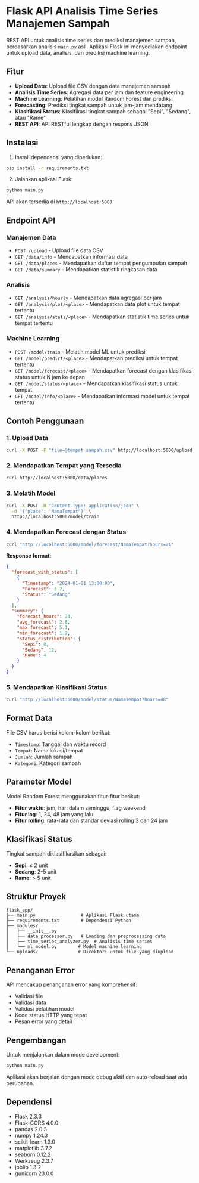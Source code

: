 # Flask API Analisis Time Series Manajemen Sampah

REST API untuk analisis time series dan prediksi manajemen sampah, berdasarkan analisis `main.py` asli. Aplikasi Flask ini menyediakan endpoint untuk upload data, analisis, dan prediksi machine learning.

## Fitur

- **Upload Data**: Upload file CSV dengan data manajemen sampah
- **Analisis Time Series**: Agregasi data per jam dan feature engineering
- **Machine Learning**: Pelatihan model Random Forest dan prediksi
- **Forecasting**: Prediksi tingkat sampah untuk jam-jam mendatang
- **Klasifikasi Status**: Klasifikasi tingkat sampah sebagai "Sepi", "Sedang", atau "Rame"
- **REST API**: API RESTful lengkap dengan respons JSON

## Instalasi

1. Install dependensi yang diperlukan:
```bash
pip install -r requirements.txt
```

2. Jalankan aplikasi Flask:
```bash
python main.py
```

API akan tersedia di `http://localhost:5000`

## Endpoint API

### Manajemen Data
- `POST /upload` - Upload file data CSV
- `GET /data/info` - Mendapatkan informasi data
- `GET /data/places` - Mendapatkan daftar tempat pengumpulan sampah
- `GET /data/summary` - Mendapatkan statistik ringkasan data

### Analisis
- `GET /analysis/hourly` - Mendapatkan data agregasi per jam
- `GET /analysis/plot/<place>` - Mendapatkan data plot untuk tempat tertentu
- `GET /analysis/stats/<place>` - Mendapatkan statistik time series untuk tempat tertentu

### Machine Learning
- `POST /model/train` - Melatih model ML untuk prediksi
- `GET /model/predict/<place>` - Mendapatkan prediksi untuk tempat tertentu
- `GET /model/forecast/<place>` - Mendapatkan forecast dengan klasifikasi status untuk N jam ke depan
- `GET /model/status/<place>` - Mendapatkan klasifikasi status untuk tempat
- `GET /model/info/<place>` - Mendapatkan informasi model untuk tempat tertentu

## Contoh Penggunaan

### 1. Upload Data
```bash
curl -X POST -F "file=@tempat_sampah.csv" http://localhost:5000/upload
```

### 2. Mendapatkan Tempat yang Tersedia
```bash
curl http://localhost:5000/data/places
```

### 3. Melatih Model
```bash
curl -X POST -H "Content-Type: application/json" \
  -d '{"place": "NamaTempat"}' \
  http://localhost:5000/model/train
```

### 4. Mendapatkan Forecast dengan Status
```bash
curl "http://localhost:5000/model/forecast/NamaTempat?hours=24"
```

**Response format:**
```json
{
  "forecast_with_status": [
    {
      "Timestamp": "2024-01-01 13:00:00",
      "Forecast": 3.2,
      "Status": "Sedang"
    }
  ],
  "summary": {
    "forecast_hours": 24,
    "avg_forecast": 2.8,
    "max_forecast": 5.1,
    "min_forecast": 1.2,
    "status_distribution": {
      "Sepi": 8,
      "Sedang": 12,
      "Rame": 4
    }
  }
}
```

### 5. Mendapatkan Klasifikasi Status
```bash
curl "http://localhost:5000/model/status/NamaTempat?hours=48"
```

## Format Data

File CSV harus berisi kolom-kolom berikut:
- `Timestamp`: Tanggal dan waktu record
- `Tempat`: Nama lokasi/tempat
- `Jumlah`: Jumlah sampah
- `Kategori`: Kategori sampah

## Parameter Model

Model Random Forest menggunakan fitur-fitur berikut:
- **Fitur waktu**: jam, hari dalam seminggu, flag weekend
- **Fitur lag**: 1, 24, 48 jam yang lalu
- **Fitur rolling**: rata-rata dan standar deviasi rolling 3 dan 24 jam

## Klasifikasi Status

Tingkat sampah diklasifikasikan sebagai:
- **Sepi**: ≤ 2 unit
- **Sedang**: 2-5 unit  
- **Rame**: > 5 unit

## Struktur Proyek

```
flask_app/
├── main.py                 # Aplikasi Flask utama
├── requirements.txt        # Dependensi Python
├── modules/
│   ├── __init__.py
│   ├── data_processor.py   # Loading dan preprocessing data
│   ├── time_series_analyzer.py  # Analisis time series
│   └── ml_model.py        # Model machine learning
└── uploads/               # Direktori untuk file yang diupload
```

## Penanganan Error

API mencakup penanganan error yang komprehensif:
- Validasi file
- Validasi data
- Validasi pelatihan model
- Kode status HTTP yang tepat
- Pesan error yang detail

## Pengembangan

Untuk menjalankan dalam mode development:
```bash
python main.py
```

Aplikasi akan berjalan dengan mode debug aktif dan auto-reload saat ada perubahan.

## Dependensi

- Flask 2.3.3
- Flask-CORS 4.0.0
- pandas 2.0.3
- numpy 1.24.3
- scikit-learn 1.3.0
- matplotlib 3.7.2
- seaborn 0.12.2
- Werkzeug 2.3.7
- joblib 1.3.2
- gunicorn 23.0.0
